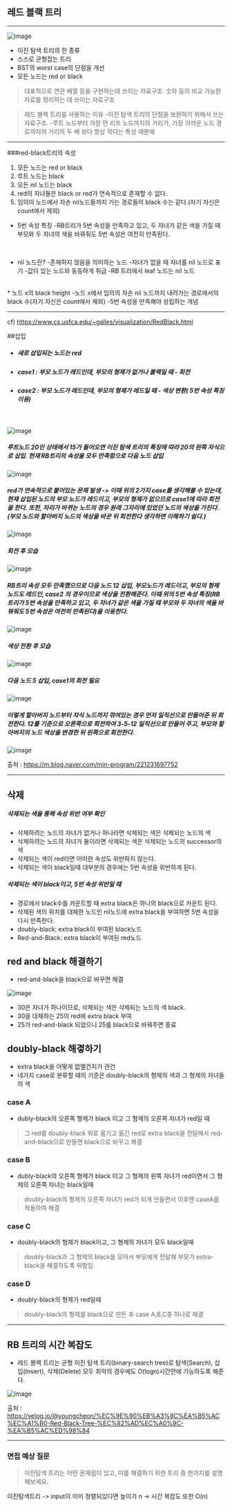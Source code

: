 ## 레드 블랙 트리
***

![image](https://velog.velcdn.com/images%2Fmain_door%2Fpost%2F84678409-1a8e-4325-b45c-07a57f2cc814%2Fimage.png) 
<br>
* 이진 탐색 트리의 한 종류
* 스스로 균형잡는 트리
* BST의 worst case의 단점을 개선
* 모든 노드는 red or black

>대표적으로 연관 배열 등을 구현하는데 쓰이는 자료구조.
숫자 등의 비교 가능한 자료를 정리하는 데 쓰이는 자료구조



>레드 블랙 트리를 사용하는 이유
-이진 탐색 트리의 단점을 보완하기 위해서 쓰는 자료구조.
-루트 노드부터 가장 먼 리프 노드까지의 거리가, 가장 가까운 노드 경로까지의 거리의 두 배 보다 항상 작다는 특성 때문에


***

###red-black트리의 속성

1. 모든 노드는 red or black
2. 루트 노드는 black
3. 모든 nil 노드는 black
4. red의 자녀들은 black or red가 연속적으로 존재할 수 없다.
5. 임의이 노드에서 자손 nil노드들까지 가는 경로들의 black 수는 같다.(자기 자신은 count에서 제외)
 * 5번 속성 특징
  -RB트리가 5번 속성을 만족하고 있고, 두 자녀가 같은 색을 가질 때 부모와 두 자녀의 색을 바꿔줘도 5번 속성은 여전히 만족된다.
  <br>
  


 * nil 노드란?
    -존재하지 않음을 의미하는 노드
    -자녀가 없을 때 자녀를 nil 노드로 표기
    -값이 있는 노드와 동등하게 취급
    -RB 트리에서 leaf 노드는 nil 노드
<br>
* 노드 x의 black height
    -노드 x에서 임의의 자손 nil 노드까지 내려가는 경로에서의 black 수(자기 자신은 count에서 제외)
    -5번 속성을 만족해야 성립하는 개념

***
cf) https://www.cs.usfca.edu/~galles/visualization/RedBlack.html

##삽입

* ##### 새로 삽입되는 노드는 red
* ##### case1 : 부모 노드가 레드인데, 부모의 형제가 없거나 블랙일 때 - 회전
* ##### case2 : 부모 노드가 레드인데, 부모의 형제가 레드일 때 - 색상 변환( 5번 속성 특징 이용) 

 <br>
  
    
![image](https://mblogthumb-phinf.pstatic.net/MjAxODAzMThfNDMg/MDAxNTIxMzczMjI4MTYy.9AcFMeiSqwhRzQ8TOaQsM-dAlcKjL8ySdEtL1GIXVecg.jS9fbDqs-BaSbh4QouHENAt6NvZQioluqPWQF2vf2_Ug.PNG.min-program/%25EC%258A%25AC%25EB%259D%25BC%25EC%259D%25B4%25EB%2593%259C03.png?type=w800)   
##### 루트노드 20인 상태에서 15가 들어오면 이진 탐색 트리의 특징에 따라 20의 왼쪽 자식으로 삽입. 현재 RB트리의 속성을 모두 만족함으로 다음 노드 삽입
![image](https://mblogthumb-phinf.pstatic.net/MjAxODAzMThfMjk0/MDAxNTIxMzczMjI4MTYz.3fgjVJStTbl1OEygEtikap5pLsORb2k9ttYKrK1sl4Yg.jwu7DnspNdSo9iaTk0-2trwRnwQdsPK5CIqiUX8xECYg.PNG.min-program/%25EC%258A%25AC%25EB%259D%25BC%25EC%259D%25B4%25EB%2593%259C04.png?type=w800) 

##### red가 연속적으로 붙어있는 문제 발생 -> 이때 위의 2가지 case를 생각해볼 수 있는데, 현재 삽입된 노드의 부모 노드가 레드이고, 부모의 형제가 없으므로 case1에 따라 회전을 한다. 또한, 자리가 바뀌는 노드의 경우 원래 그자리에 있었던 노드의 색상을 가진다.(부모 노드와 할아버지 노드의 색상을 바꾼 뒤 회전한다 생각하면 이해하기 쉽다.)

![image](https://mblogthumb-phinf.pstatic.net/MjAxODAzMThfNTYg/MDAxNTIxMzczMjI4MDY5.8DNGTN9RQ7wCazEUTRbmTufTU76dir3q5xionwB8JYMg.uigy5vJaxqbt45l0jvN525e6IOGshhp8u5-ZucKcj-8g.PNG.min-program/%25EC%258A%25AC%25EB%259D%25BC%25EC%259D%25B4%25EB%2593%259C05.png?type=w800)

##### 회전 후 모습
![image](https://mblogthumb-phinf.pstatic.net/MjAxODAzMThfMTk5/MDAxNTIxMzczNDYyMTM3.kXPTDqDnoO645xcFPrbI-YJh4R83Veiy1vXAaaQdursg.eAHQeAf-9WqmfSCvSvk3lNnHcRaqAPhjd4xstkXJojEg.PNG.min-program/%EC%8A%AC%EB%9D%BC%EC%9D%B4%EB%93%9C07.png?type=w800)

##### RB트리 속성 모두 만족했으므로 다음 노드 12 삽입, 부모노드가 레드이고, 부모의 형제 노드도 레드인, case2 의 경우이므로 색상을 전환해준다. 이때 위의 5번 속성 특징(RB트리가 5번 속성을 만족하고 있고, 두 자녀가 같은 색을 가질 때 부모와 두 자녀의 색을 바꿔줘도 5번 속성은 여전히 만족된다)을 이용한다. 
![image](https://mblogthumb-phinf.pstatic.net/MjAxODAzMThfMjEy/MDAxNTIxMzczNjQwMjQ3.TAu7Wj5IcWKYJ2L73sbNfSvy48wjtPS2CM20BTalva0g.4KtQu_pFIAsJU0QyjvnKngOc9FP4gfmqDCy_a4JbDqwg.PNG.min-program/%25EC%258A%25AC%25EB%259D%25BC%25EC%259D%25B4%25EB%2593%259C08.png?type=w800)

##### 색상 전환 후 모습
![image](https://mblogthumb-phinf.pstatic.net/MjAxODAzMThfMjIg/MDAxNTIxMzczNjQwMjQy.BZssXmP4_KD81Pnwz1T39ttqpT2bnJmBVt0BfMDfGZcg.T6K1KHM1VAdzyX-BX-xtGGAH6eXS9QFJc7tGQfIb7ZIg.PNG.min-program/%EC%8A%AC%EB%9D%BC%EC%9D%B4%EB%93%9C10.png?type=w800)

##### 다음 노드 5 삽입, case1의 회전 필요
![image](https://mblogthumb-phinf.pstatic.net/MjAxODAzMThfMjA5/MDAxNTIxMzczODkwNDcz.46EsLSNnuR0CTgba2B9qtCsYpFRREKoZmrOcDQAIn1Mg.qaRVxc0Cidjh7lZgRzOKdIOaFcyaEshMWK4mGXXQyxAg.PNG.min-program/%25EC%258A%25AC%25EB%259D%25BC%25EC%259D%25B4%25EB%2593%259C11.png?type=w800)

##### 이렇게 할아버지 노드부터 자식 노드까지 꺾여있는 경우 먼저 일직선으로 만들어준 뒤 회전한다. 12를 기준으로 오른쪽으로 회전하여 3-5-12 일직선으로 만들어 주고, 부모와 할아버지의 노드 색상을 변경한 뒤 왼쪽으로 회전한다.
![image](https://mblogthumb-phinf.pstatic.net/MjAxODAzMThfMTE3/MDAxNTIxMzczODkwNDQz.GB0FLvjPcf4-MvAXE4Q8v2v5PfEmRBhPqC9GoLTqAYgg.4Xae8-jG9RZbbls4LDeuHI-AnG0R15QzVyvcPIqcJMkg.PNG.min-program/%25EC%258A%25AC%25EB%259D%25BC%25EC%259D%25B4%25EB%2593%259C13.png?type=w800)

출처 : https://m.blog.naver.com/min-program/221231697752
***
## 삭제
 ##### 삭제되는 색을 통해 속성 위반 여부 확인
* 삭제하려는 노드의 자녀가 없거나 하나라면 삭제되는 색은 삭제되는 노드의 색
* 삭제하려는 노드의 자녀가 둘이라면 삭제되는 색은 삭제되는 노드의 successor의 색
* 삭제되는 색이 red라면 어떠한 속성도 위반하지 않는다.
* 삭제되는 색이 black일때 대부분의 경우에는 5번 속성을 위반하게 된다.

##### 삭제되는 색이 black이고, 5번 속성 위반일 때
* 경로에서 black수를 카운트할 때 extra black은 하나의 black으로 카운트 된다.
* 삭제된 색의 위치를 대체한 노드인 nil노드에 extra black을 부여하면 5번 속성을 다시 만족한다.
* doubly-black: extra black이 부여된 black노드
* Red-and-Black: extra black이 부여된 red노드

## red and black 해결하기
* red-and-black을 black으로 바꾸면 해결

![image](https://velog.velcdn.com/images/youngcheon/post/361155b1-f838-48c6-9231-3399e176480f/image.png)

* 30은 자녀가 하나이므로, 삭제되는 색은 삭제되는 노드의 색 black.
* 30을 대체하는 25의 red에 extra black 부여
* 25가 red-and-black 되었으니 25를 black으로 바꿔주면 종료 

## doubly-black 해곃하기

* extra black을 어떻게 없앨건지가 관건
* 네가지 case로 분류할 때의 기준은 doubly-black의 형제의 색과 그 형제의 자녀들의 색

### case A
* dubly-black의 오른쪽 형제가 black 이고 그 형제의 오른쪽 자녀가 red일 때
 >그 red를 doubly-black 위로 옮기고 옮긴 red로 extra black을 전달해서 red-and-black으로 만들면 black으로 바꾸고 해결

### case B
* dubly-black의 오른쪽 형제가 black 이고 그 형제의 왼쪽 자녀가 red이면서 그 형제의 오른쪽 자녀는 black일때
>doubly-black의 형제의 오른쪽 자녀가 red가 되게 만들면서 이후엔 caseA를 적용하여 해결

### case C
* doubly-black의 형제가 black이고, 그 형제의 자녀가 모두 black일때
>doubly-black과 그 형제의 black을 모아서 부모에게 전달해 부모가 extra-black을 해결하도록 위함임.

### case D
* doubly-black의 형제가 red일때
>doubly-black의 형제를 black으로 만든 후 case A,B,C중 하나로 해결

***
## RB 트리의 시간 복잡도
* 레드 블랙 트리는 균형 이진 탐색 트리(binary-search tree)로 탐색(Search), 삽입(Insert), 삭제(Delete) 모두 최악의 경우에도 O(logn)시간안에 가능하도록 해준다.

![image](https://velog.velcdn.com/images/youngcheon/post/696656fa-dffa-4bdd-934f-14f3deb8bf92/image.png)

출처 : https://velog.io/@youngcheon/%EC%9E%90%EB%A3%8C%EA%B5%AC%EC%A1%B0-Red-Black-Tree-%EC%82%AD%EC%A0%9C-%EA%B5%AC%ED%98%84


***

### 면접 예상 질문
>이진탐색 트리는 어떤 문제점이 있고, 이를 해결하기 위한 트리 중 한가지를 설명해보세요.


이진탐색트리 -> input이 이미 정렬되있다면 높이가 n -> 시간 복잡도 또한  O(n)








